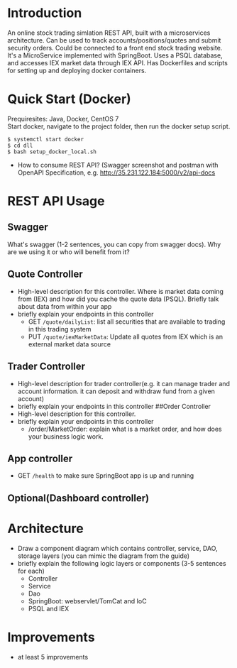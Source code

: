 # Introduction
An online stock trading simlation REST API, built with a microservices architecture. Can be used to track accounts/positions/quotes and submit security orders. Could be connected to a front end stock trading website.
It's a MicroService implemented with SpringBoot. Uses a PSQL database, and accesses IEX market data through IEX API. Has Dockerfiles and scripts for setting up and deploying docker containers.

# Quick Start (Docker)
Prequiresites: Java, Docker, CentOS 7  
Start docker, navigate to the project folder, then run the docker setup script.
```$xslt
$ systemctl start docker
$ cd dll
$ bash setup_docker_local.sh
```
- How to consume REST API? (Swagger screenshot and postman with OpenAPI Specification, e.g. http://35.231.122.184:5000/v2/api-docs

# REST API Usage
## Swagger
What's swagger (1-2 sentences, you can copy from swagger docs). Why are we using it or who will benefit from it?
## Quote Controller
- High-level description for this controller. Where is market data coming from (IEX) and how did you cache the quote data (PSQL). Briefly talk about data from within your app
- briefly explain your endpoints in this controller
  - GET `/quote/dailyList`: list all securities that are available to trading in this trading system
  - PUT `/quote/iexMarketData`: Update all quotes from IEX which is an external market data source
## Trader Controller
- High-level description for trader controller(e.g. it can manage trader and account information. it can deposit and withdraw fund from a given account)
- briefly explain your endpoints in this controller
##Order Controller
- High-level description for this controller.
- briefly explain your endpoints in this controller
  - /order/MarketOrder: explain what is a market order, and how does your business logic work. 
## App controller
- GET `/health` to make sure SpringBoot app is up and running
## Optional(Dashboard controller)

# Architecture
- Draw a component diagram which contains controller, service, DAO, storage layers (you can mimic the diagram from the guide)
- briefly explain the following logic layers or components (3-5 sentences for each)
  - Controller 
  - Service
  - Dao
  - SpringBoot: webservlet/TomCat and IoC
  - PSQL and IEX

# Improvements
- at least 5 improvements